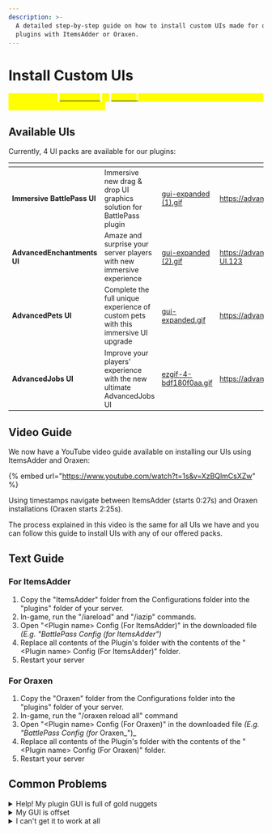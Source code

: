 ```yaml
---
description: >-
  A detailed step-by-step guide on how to install custom UIs made for our
  plugins with ItemsAdder or Oraxen.
---
```


# Install Custom UIs

<mark style="color:yellow;">You must have</mark> [<mark style="color:yellow;">**ItemsAdder**</mark>](https://www.spigotmc.org/resources/%E2%9C%A8itemsadder%E2%AD%90emotes-mobs-items-armors-hud-gui-emojis-blocks-wings-hats-liquids.73355/) <mark style="color:yellow;">**or**</mark> [<mark style="color:yellow;">**Oraxen**</mark> ](https://www.spigotmc.org/resources/%E2%98%84%EF%B8%8F-oraxen-custom-items-blocks-emotes-furniture-resourcepack-and-gui-1-18-1-21-4.72448/)<mark style="color:yellow;">installed and working properly before proceeding with these steps.</mark>

## Available UIs

Currently, 4 UI packs are available for our plugins:

<table data-card-size="large" data-view="cards"><thead><tr><th></th><th></th><th data-hidden data-card-cover data-type="files"></th><th data-hidden data-card-target data-type="content-ref"></th></tr></thead><tbody><tr><td><strong>Immersive BattlePass UI</strong></td><td>Immersive new drag &#x26; drop UI graphics solution for BattlePass plugin</td><td><a href="../.gitbook/assets/gui-expanded (1).gif">gui-expanded (1).gif</a></td><td><a href="https://advancedplugins.net/item/110">https://advancedplugins.net/item/110</a></td></tr><tr><td><strong>AdvancedEnchantments UI</strong></td><td>Amaze and surprise your server players with new immersive experience</td><td><a href="../.gitbook/assets/gui-expanded (2).gif">gui-expanded (2).gif</a></td><td><a href="https://advancedplugins.net/item/AdvancedEnchantments-UI.123">https://advancedplugins.net/item/AdvancedEnchantments-UI.123</a></td></tr><tr><td><strong>AdvancedPets UI</strong></td><td>Complete the full unique experience of custom pets with this immersive UI upgrade</td><td><a href="../.gitbook/assets/gui-expanded.gif">gui-expanded.gif</a></td><td><a href="https://advancedplugins.net/item/AdvancedPets-UI.137">https://advancedplugins.net/item/AdvancedPets-UI.137</a></td></tr><tr><td><strong>AdvancedJobs UI</strong></td><td>Improve your players' experience with the new ultimate AdvancedJobs UI</td><td><a href="../.gitbook/assets/ezgif-4-bdf180f0aa.gif">ezgif-4-bdf180f0aa.gif</a></td><td><a href="https://advancedplugins.net/item/AdvancedJobs-UI.189">https://advancedplugins.net/item/AdvancedJobs-UI.189</a></td></tr></tbody></table>

## Video Guide

We now have a YouTube video guide available on installing our UIs using ItemsAdder and Oraxen:

{% embed url="https://www.youtube.com/watch?t=1s&v=XzBQlmCsXZw" %}

Using timestamps navigate between ItemsAdder (starts 0:27s) and Oraxen installations (Oraxen starts 2:25s).

The process explained in this video is the same for all UIs we have and you can follow this guide to install UIs with any of our offered packs.

## Text Guide

### For ItemsAdder

1. Copy the "ItemsAdder" folder from the Configurations folder into the "plugins" folder of your server.
2. In-game, run the "/iareload" and "/iazip" commands.
3. Open "\<Plugin name> Config (For ItemsAdder)" in the downloaded file _(E.g. "BattlePass Config (for ItemsAdder")_
4. Replace all contents of the Plugin's folder with the contents of the "\<Plugin name> Config (For ItemsAdder)" folder.
5. Restart your server

### For Oraxen

1. Copy the "Oraxen" folder from the Configurations folder into the "plugins" folder of your server.
2. In-game, run the "/oraxen reload all" command
3. Open "\<Plugin name> Config (For Oraxen)" in the downloaded file _(E.g. "BattlePass Config (for_ Oraxen\_")\_
4. Replace all contents of the Plugin's folder with the contents of the "\<Plugin name> Config (For Oraxen)" folder.
5. Restart your server

## Common Problems

<details>

<summary>Help! My plugin GUI is full of gold nuggets</summary>

You have not installed or loaded the texture pack correctly yet! Make sure you added files in the ItemsAdder/Oraxen folder, then:\
\- For ItemsAdder run /iareload and /iazip commands\
\- For **Oraxen** run /oraxen reload all\
Restart your server and the UIs will be installed!

</details>

<details>

<summary>My GUI is offset</summary>

<img src="../.gitbook/assets/image.png" alt="" data-size="original">

If your GUI is offset like this and you are using Oraxen, you have not installed `glyphs` file's `shifts.yml` file correctly. Make sure you go into `/plugins/Oraxen/glyphs` and install the shifts.yml file from the pack. Make sure it overrides the file, as sometimes that is the problem. Afterwards restart.

</details>

<details>

<summary>I can't get it to work at all</summary>

Contact us on discord https://advancedplugins.net/discord and we will help you out ASAP.

</details>
